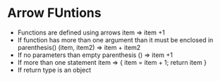 # Arrow FUntions

- Functions are defined using arrows
  item => item +1
- If function has more than one argument than it must be enclosed in parenthesis()
 (item, item2) => item + item2
- If no parameters than empty parenthesis
  () => item +1
- If more than one statement
  item => {
   item = item + 1;
   return item
  }
- If return type is an object
  
  
  
